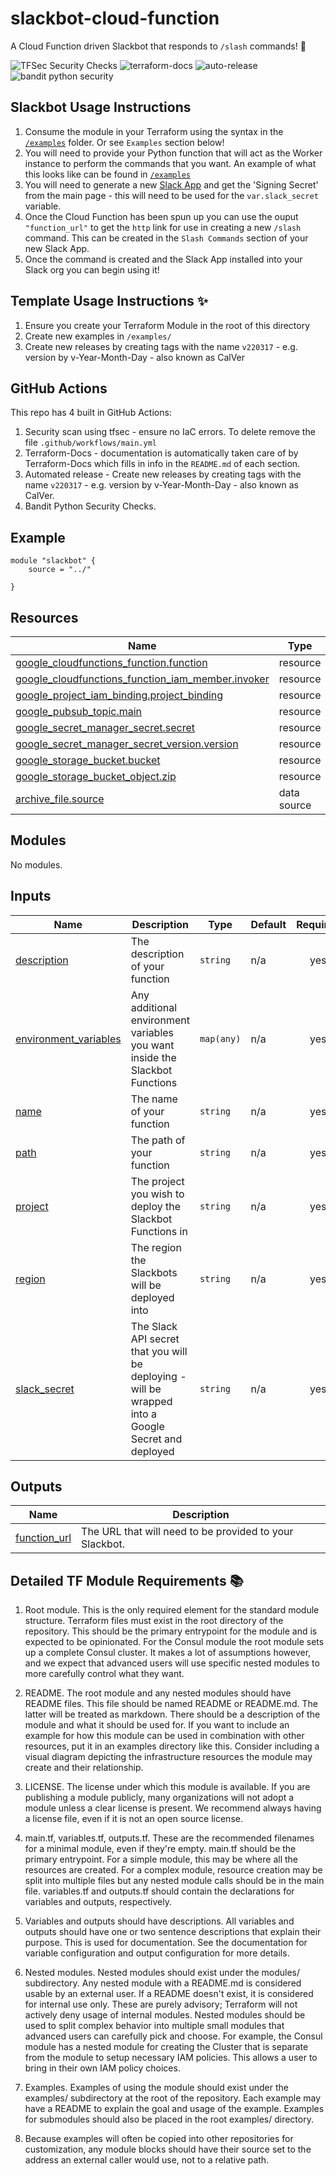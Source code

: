 # slackbot-cloud-function
A Cloud Function driven Slackbot that responds to `/slash` commands! :robot:

![TFSec Security Checks](https://github.com/withriley/slackbot-cloud-function/actions/workflows/main.yml/badge.svg)
![terraform-docs](https://github.com/withriley/slackbot-cloud-function/actions/workflows/terraform-docs.yml/badge.svg)
![auto-release](https://github.com/withriley/slackbot-cloud-function/actions/workflows/release.yml/badge.svg)
![bandit python security](https://github.com/withriley/slackbot-cloud-function/actions/workflows/bandit.yml/badge.svg)

## Slackbot Usage Instructions

1. Consume the module in your Terraform using the syntax in the [`/examples`](examples/README.md) folder. Or see `Examples` section below!
2. You will need to provide your Python function that will act as the Worker instance to perform the commands that you want. An example of what this looks like can be found in [`/examples`](examples/worker_function_example)
3. You will need to generate a new [Slack App](https://api.slack.com/apps/) and get the 'Signing Secret' from the main page - this will need to be used for the `var.slack_secret` variable.
4. Once the Cloud Function has been spun up you can use the ouput `"function_url"` to get the `http` link for use in creating a new `/slash` command. This can be created in the `Slash Commands` section of your new Slack App.
5. Once the command is created and the Slack App installed into your Slack org you can begin using it!

## Template Usage Instructions :sparkles:

1. Ensure you create your Terraform Module in the root of this directory
2. Create new examples in `/examples/`
3. Create new releases by creating tags with the name `v220317` - e.g. version by v-Year-Month-Day - also known as CalVer

## GitHub Actions

This repo has 4 built in GitHub Actions:

1. Security scan using tfsec - ensure no IaC errors. To delete remove the file `.github/workflows/main.yml`
2. Terraform-Docs - documentation is automatically taken care of by Terraform-Docs which fills in info in the `README.md` of each section.
3. Automated release - Create new releases by creating tags with the name `v220317` - e.g. version by v-Year-Month-Day - also known as CalVer.
4. Bandit Python Security Checks.

<!-- BEGIN_TF_DOCS -->


## Example

```hcl
module "slackbot" {
    source = "../"
    
}
```

## Resources

| Name | Type |
|------|------|
| [google_cloudfunctions_function.function](https://registry.terraform.io/providers/hashicorp/google/latest/docs/resources/cloudfunctions_function) | resource |
| [google_cloudfunctions_function_iam_member.invoker](https://registry.terraform.io/providers/hashicorp/google/latest/docs/resources/cloudfunctions_function_iam_member) | resource |
| [google_project_iam_binding.project_binding](https://registry.terraform.io/providers/hashicorp/google/latest/docs/resources/project_iam_binding) | resource |
| [google_pubsub_topic.main](https://registry.terraform.io/providers/hashicorp/google/latest/docs/resources/pubsub_topic) | resource |
| [google_secret_manager_secret.secret](https://registry.terraform.io/providers/hashicorp/google/latest/docs/resources/secret_manager_secret) | resource |
| [google_secret_manager_secret_version.version](https://registry.terraform.io/providers/hashicorp/google/latest/docs/resources/secret_manager_secret_version) | resource |
| [google_storage_bucket.bucket](https://registry.terraform.io/providers/hashicorp/google/latest/docs/resources/storage_bucket) | resource |
| [google_storage_bucket_object.zip](https://registry.terraform.io/providers/hashicorp/google/latest/docs/resources/storage_bucket_object) | resource |
| [archive_file.source](https://registry.terraform.io/providers/hashicorp/archive/latest/docs/data-sources/file) | data source |

## Modules

No modules.

## Inputs

| Name | Description | Type | Default | Required |
|------|-------------|------|---------|:--------:|
| <a name="input_description"></a> [description](#input\_description) | The description of your function | `string` | n/a | yes |
| <a name="input_environment_variables"></a> [environment\_variables](#input\_environment\_variables) | Any additional environment variables you want inside the Slackbot Functions | `map(any)` | n/a | yes |
| <a name="input_name"></a> [name](#input\_name) | The name of your function | `string` | n/a | yes |
| <a name="input_path"></a> [path](#input\_path) | The path of your function | `string` | n/a | yes |
| <a name="input_project"></a> [project](#input\_project) | The project you wish to deploy the Slackbot Functions in | `string` | n/a | yes |
| <a name="input_region"></a> [region](#input\_region) | The region the Slackbots will be deployed into | `string` | n/a | yes |
| <a name="input_slack_secret"></a> [slack\_secret](#input\_slack\_secret) | The Slack API secret that you will be deploying - will be wrapped into a Google Secret and deployed | `string` | n/a | yes |

## Outputs

| Name | Description |
|------|-------------|
| <a name="output_function_url"></a> [function\_url](#output\_function\_url) | The URL that will need to be provided to your Slackbot. |
<!-- END_TF_DOCS -->

## Detailed TF Module Requirements :books:

1. Root module. This is the only required element for the standard module structure. Terraform files must exist in the root directory of the repository. This should be the primary entrypoint for the module and is expected to be opinionated. For the Consul module the root module sets up a complete Consul cluster. It makes a lot of assumptions however, and we expect that advanced users will use specific nested modules to more carefully control what they want.

2. README. The root module and any nested modules should have README files. This file should be named README or README.md. The latter will be treated as markdown. There should be a description of the module and what it should be used for. If you want to include an example for how this module can be used in combination with other resources, put it in an examples directory like this. Consider including a visual diagram depicting the infrastructure resources the module may create and their relationship.

3. LICENSE. The license under which this module is available. If you are publishing a module publicly, many organizations will not adopt a module unless a clear license is present. We recommend always having a license file, even if it is not an open source license.

4. main.tf, variables.tf, outputs.tf. These are the recommended filenames for a minimal module, even if they're empty. main.tf should be the primary entrypoint. For a simple module, this may be where all the resources are created. For a complex module, resource creation may be split into multiple files but any nested module calls should be in the main file. variables.tf and outputs.tf should contain the declarations for variables and outputs, respectively.

5. Variables and outputs should have descriptions. All variables and outputs should have one or two sentence descriptions that explain their purpose. This is used for documentation. See the documentation for variable configuration and output configuration for more details.

6. Nested modules. Nested modules should exist under the modules/ subdirectory. Any nested module with a README.md is considered usable by an external user. If a README doesn't exist, it is considered for internal use only. These are purely advisory; Terraform will not actively deny usage of internal modules. Nested modules should be used to split complex behavior into multiple small modules that advanced users can carefully pick and choose. For example, the Consul module has a nested module for creating the Cluster that is separate from the module to setup necessary IAM policies. This allows a user to bring in their own IAM policy choices.

7. Examples. Examples of using the module should exist under the examples/ subdirectory at the root of the repository. Each example may have a README to explain the goal and usage of the example. Examples for submodules should also be placed in the root examples/ directory.

8. Because examples will often be copied into other repositories for customization, any module blocks should have their source set to the address an external caller would use, not to a relative path.
